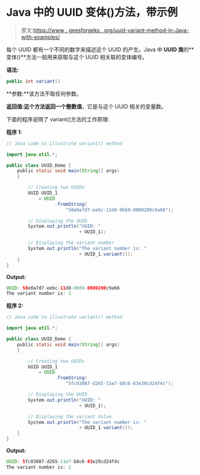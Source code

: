 # Java 中的 UUID 变体()方法，带示例

> 原文:[https://www . geesforgeks . org/uuid-variant-method-in-Java-with-examples/](https://www.geeksforgeeks.org/uuid-variant-method-in-java-with-examples/)

每个 UUID 都有一个不同的数字来描述这个 UUID 的产生。Java 中 **UUID 类**的**变体()**方法一般用来获取与这个 UUID 相关联的变体编号。

**语法:**

```java
public int variant()
```

**参数:**该方法不取任何参数。

**返回值:**这个方法返回一个**整数值**，它是与这个 UUID 相关的变量数。

下面的程序说明了 variant()方法的工作原理:

**程序 1:**

```java
// Java code to illustrate variant() method

import java.util.*;

public class UUID_Demo {
    public static void main(String[] args)
    {

        // Creating two UUIDs
        UUID UUID_1
            = UUID
                  .fromString(
                      "58e0a7d7-eebc-11d8-9669-0800200c9a66");

        // Displaying the UUID
        System.out.println("UUID: "
                           + UUID_1);

        // Displaying the variant number
        System.out.println("The variant number is: "
                           + UUID_1.variant());
    }
}
```

**Output:**

```java
UUID: 58e0a7d7-eebc-11d8-9669-0800200c9a66
The variant number is: 2

```

**程序 2:**

```java
// Java code to illustrate variant() method

import java.util.*;

public class UUID_Demo {
    public static void main(String[] args)
    {

        // Creating two UUIDs
        UUID UUID_1
            = UUID
                  .fromString(
                      "5fc03087-d265-11e7-b8c6-83e29cd24f4c");

        // Displaying the UUID
        System.out.println("UUID: "
                           + UUID_1);

        // Displaying the variant Value
        System.out.println("The variant number is: "
                           + UUID_1.variant());
    }
}
```

**Output:**

```java
UUID: 5fc03087-d265-11e7-b8c6-83e29cd24f4c
The variant number is: 2

```